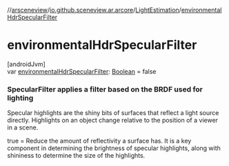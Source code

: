 //[arsceneview](../../../index.md)/[io.github.sceneview.ar.arcore](../index.md)/[LightEstimation](index.md)/[environmentalHdrSpecularFilter](environmental-hdr-specular-filter.md)

# environmentalHdrSpecularFilter

[androidJvm]\
var [environmentalHdrSpecularFilter](environmental-hdr-specular-filter.md): [Boolean](https://kotlinlang.org/api/latest/jvm/stdlib/kotlin/-boolean/index.html) = false

###  SpecularFilter applies a filter based on the BRDF used for lighting

Specular highlights are the shiny bits of surfaces that reflect a light source directly. Highlights on an object change relative to the position of a viewer in a scene.

true = Reduce the amount of reflectivity a surface has. It is a key component in determining the brightness of specular highlights, along with shininess to determine the size of the highlights.
